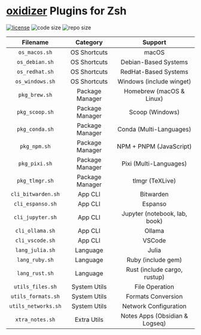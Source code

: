 # [oxidizer](https://github.com/ivaquero/oxidizer) Plugins for Zsh

[![license](https://img.shields.io/github/license/ivaquero/oxplugins)](https://github.com/ivaquero/oxplugins/blob/master/LICENSE)
![code size](https://img.shields.io/github/languages/code-size/ivaquero/oxplugins.svg)
![repo size](https://img.shields.io/github/repo-size/ivaquero/oxplugins.svg)

|      Filename       |    Category     |            Support             |
| :-----------------: | :-------------: | :----------------------------: |
|    `os_macos.sh`    |  OS Shortcuts   |             macOS              |
|   `os_debian.sh`    |  OS Shortcuts   |      Debian-Based Systems      |
|   `os_redhat.sh`    |  OS Shortcuts   |      RedHat-Based Systems      |
|   `os_windows.sh`   |  OS Shortcuts   |    Windows (include winget)    |
|    `pkg_brew.sh`    | Package Manager |    Homebrew (macOS & Linux)    |
|   `pkg_scoop.sh`    | Package Manager |        Scoop (Windows)         |
|   `pkg_conda.sh`    | Package Manager |    Conda (Multi-Languages)     |
|    `pkg_npm.sh`     | Package Manager |    NPM + PNPM (JavaScript)     |
|    `pkg_pixi.sh`    | Package Manager |     Pixi (Multi-Languages)     |
|   `pkg_tlmgr.sh`    | Package Manager |        tlmgr (TeXLive)         |
| `cli_bitwarden.sh`  |     App CLI     |           Bitwarden            |
|  `cli_espanso.sh`   |     App CLI     |            Espanso             |
|  `cli_jupyter.sh`   |     App CLI     | Jupyter (notebook, lab, book)  |
|   `cli_ollama.sh`   |     App CLI     |             Ollama             |
|   `cli_vscode.sh`   |     App CLI     |             VSCode             |
|   `lang_julia.sh`   |    Language     |             Julia              |
|   `lang_ruby.sh`    |    Language     |       Ruby (include gem)       |
|   `lang_rust.sh`    |    Language     |  Rust (include cargo, rustup)  |
|  `utils_files.sh`   |  System Utils   |         File Operation         |
| `utils_formats.sh`  |  System Utils   |       Formats Conversion       |
| `utils_networks.sh` |  System Utils   |     Network Configuration      |
|   `xtra_notes.sh`   |   Extra Utils   | Notes Apps (Obsidian & Logseq) |
